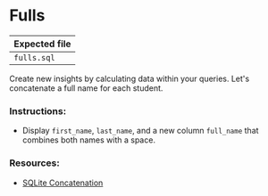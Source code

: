 # Fulls

| Expected file         |
| --------------------- |
| `fulls.sql` |

Create new insights by calculating data within your queries. Let's concatenate a full name for each student.

### Instructions:

- Display `first_name`, `last_name`, and a new column `full_name` that combines both names with a space.

### Resources:

- [SQLite Concatenation](https://sqldocs.org/sqlite-database/sqlite-string-concatenation/)
